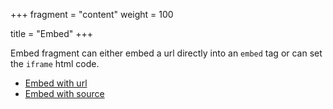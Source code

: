 +++
fragment = "content"
weight = 100

title = "Embed"
+++

Embed fragment can either embed a url directly into an `embed` tag or can set
the `iframe` html code.

- [Embed with url](#embed_video)
- [Embed with source](#embed_subscribe)
